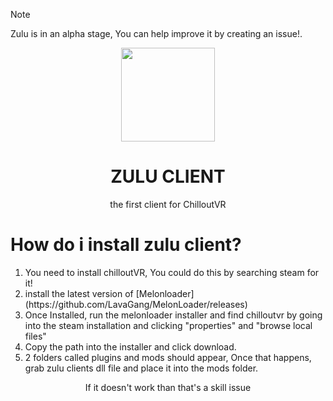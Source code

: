 > [!note]
>Zulu is in an alpha stage, You can help improve it by creating an issue!.
<p align="center">
<img width="150px" src="https://avatars.githubusercontent.com/u/150058133?s=200">
</p>
<h1 align="center">ZULU CLIENT</h1>
<p align="center">the first client for ChilloutVR</p>
<h1>How do i install zulu client?</h1>
<ol>
<li>You need to install chilloutVR, You could do this by searching steam for it!</li>
<li>install the latest version of [Melonloader](https://github.com/LavaGang/MelonLoader/releases)</li>
<li>Once Installed, run the melonloader installer and find chilloutvr by going into the steam installation and clicking "properties" and "browse local files"</li>
<li>Copy the path into the installer and click download.</li>
<li>2 folders called plugins and mods should appear, Once that happens, grab zulu clients dll file and place it into the mods folder.</li>
</ol>
<footer align="center">If it doesn't work than that's a skill issue</footer>
